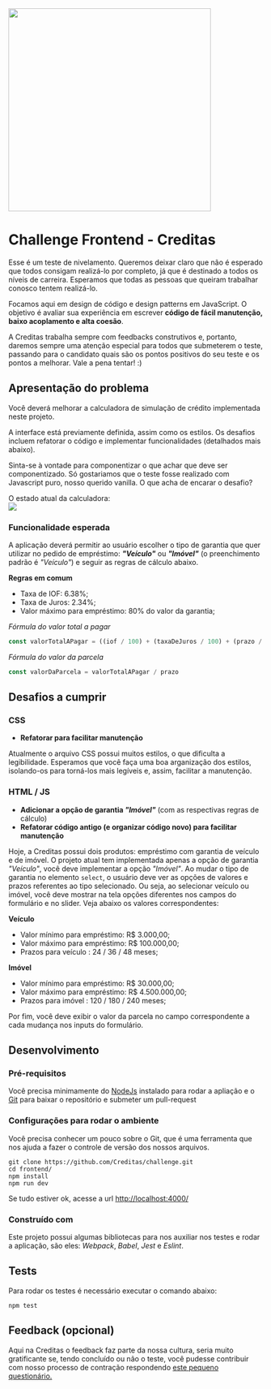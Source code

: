 <img src="https://www.creditas.com.br/static/images/logo-creditas-color-8367919c2a.svg" width="400">

# Challenge Frontend - Creditas
Esse é um teste de nivelamento. Queremos deixar claro que não é esperado que todos consigam realizá-lo por completo, já que é destinado a todos os níveis de carreira. Esperamos que todas as pessoas que queiram trabalhar conosco tentem realizá-lo.

Focamos aqui em design de código e design patterns em JavaScript. O objetivo é avaliar sua experiência em escrever **código de fácil manutenção, baixo acoplamento e alta coesão**.

A Creditas trabalha sempre com feedbacks construtivos e, portanto, daremos sempre uma atenção especial para todos que submeterem o teste, passando para o candidato quais são os pontos positivos do seu teste e os pontos a melhorar. Vale a pena tentar! :)

## Apresentação do problema

Você deverá melhorar a calculadora de simulação de crédito implementada neste projeto.

A interface está previamente definida, assim como os estilos.
Os desafios incluem refatorar o código e implementar funcionalidades (detalhados mais abaixo).

Sinta-se à vontade para componentizar o que achar que deve ser componentizado.
Só gostariamos que o teste fosse realizado com Javascript puro, nosso querido vanilla. O que acha de encarar o desafio?

O estado atual da calculadora:
<img style="display: block; margin: 0 auto;" src="./layout.png">



### Funcionalidade esperada

A aplicação deverá permitir ao usuário escolher o tipo de garantia que quer utilizar no pedido de empréstimo: ***"Veículo"*** ou ***"Imóvel"*** (o preenchimento padrão é *"Veículo"*) e seguir as regras de cálculo abaixo.

**Regras em comum**
- Taxa de IOF: 6.38%;
- Taxa de Juros: 2.34%;
- Valor máximo para empréstimo: 80% do valor da garantia;

*Fórmula do valor total a pagar*

```javascript
const valorTotalAPagar = ((iof / 100) + (taxaDeJuros / 100) + (prazo / 1000) + 1) * valorDoEmprestimo
```

*Fórmula do valor da parcela*

```javascript
const valorDaParcela = valorTotalAPagar / prazo
```

## Desafios a cumprir

### CSS
* **Refatorar para facilitar manutenção**

Atualmente o arquivo CSS possui muitos estilos, o que dificulta a legibilidade. Esperamos que você faça uma boa arganização dos estilos, isolando-os para torná-los mais legíveis e, assim, facilitar a manutenção.

### HTML / JS
* **Adicionar a opção de garantia _"Imóvel"_** (com as respectivas regras de cálculo)
* **Refatorar código antigo (e organizar código novo) para facilitar manutenção**

Hoje, a Creditas possui dois produtos: empréstimo com garantia de veículo e de imóvel. O projeto atual tem implementada apenas a opção de garantia *"Veículo"*, você deve implementar a opção *"Imóvel"*.
Ao mudar o tipo de garantia no elemento `select`, o usuário deve ver as opções de valores e prazos referentes ao tipo selecionado. Ou seja, ao selecionar veículo ou imóvel, você deve mostrar na tela opções diferentes nos campos do formulário e no slider. Veja abaixo os valores correspondentes:

**Veículo**
- Valor mínimo para empréstimo: R$ 3.000,00;
- Valor máximo para empréstimo: R$ 100.000,00;
- Prazos para veículo : 24 / 36 / 48 meses;

**Imóvel**
- Valor mínimo para empréstimo: R$ 30.000,00;
- Valor máximo para empréstimo: R$ 4.500.000,00;
- Prazos para imóvel : 120 / 180 / 240 meses;

Por fim, você deve exibir o valor da parcela no campo correspondente a cada mudança nos inputs do formulário.

## Desenvolvimento

### Pré-requisitos
Você precisa minimamente do [NodeJs](https://nodejs.org/en/) instalado para rodar a apliação e o [Git](https://git-scm.com/book/en/v2/Getting-Started-Installing-Git) para baixar o repositório e submeter um pull-request

### Configurações para rodar o ambiente

Você precisa conhecer um pouco sobre o Git, que é uma ferramenta que nos ajuda a fazer o controle de versão dos nossos arquivos.

```shell
git clone https://github.com/Creditas/challenge.git
cd frontend/
npm install
npm run dev
```

Se tudo estiver ok, acesse a url [http://localhost:4000/](http://localhost:4000/)

### Construído com
Este projeto possui algumas bibliotecas para nos auxiliar nos testes e rodar a aplicação, são eles: *Webpack*, *Babel*, *Jest* e *Eslint*.

## Tests

Para rodar os testes é necessário executar o comando abaixo:

```shell
npm test
```

## Feedback (opcional)
Aqui na Creditas o feedback faz parte da nossa cultura, seria muito gratificante se, tendo concluído ou não o teste, você pudesse contribuir com nosso processo de contração respondendo [este pequeno questionário.](https://docs.google.com/forms/d/e/1FAIpQLSdTNMc2JqnvNxy4J3gAN-vQqsfG6PscH5hVQRC9dyMK1PlnRw/viewform?usp=sf_link)
